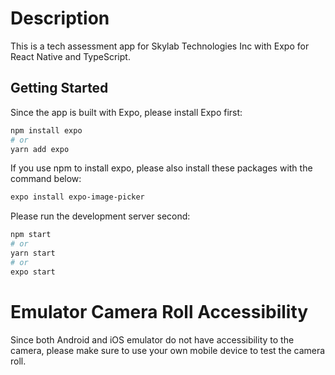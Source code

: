 # Description

This is a tech assessment app for Skylab Technologies Inc with Expo for React Native and TypeScript.

## Getting Started

Since the app is built with Expo, please install Expo first:

```bash
npm install expo
# or
yarn add expo
```

If you use npm to install expo, please also install these packages with the command below:

```bash
expo install expo-image-picker
```

Please run the development server second:

```bash
npm start
# or
yarn start
# or
expo start
```

# Emulator Camera Roll Accessibility

Since both Android and iOS emulator do not have accessibility to the camera,
please make sure to use your own mobile device to test the camera roll.

